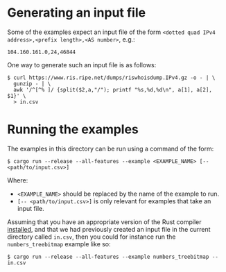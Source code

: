 # Generating an input file

Some of the examples expect an input file of the form `<dotted quad IPv4 address>,<prefix length>,<AS number>`, e.g.:

```
104.160.161.0,24,46844
```

One way to generate such an input file is as follows:

```
$ curl https://www.ris.ripe.net/dumps/riswhoisdump.IPv4.gz -o - | \
  gunzip - | \
  awk '/^[^% ]/ {split($2,a,"/"); printf "%s,%d,%d\n", a[1], a[2], $1}' \
  > in.csv
```

# Running the examples

The examples in this directory can be run using a command of the form:

```
$ cargo run --release --all-features --example <EXAMPLE_NAME> [-- <path/to/input.csv>]
```

Where:
  - `<EXAMPLE_NAME>` should be replaced by the name of the example to run.
  - `[-- <path/to/input.csv>]` is only relevant for examples that take an input file.

Assuming that you have an appropriate version of the Rust compiler [installed](https://rustup.rs/), and that we had previously created an input file in the current directory called `in.csv`, then you could for instance run the `numbers_treebitmap` example like so:

```
$ cargo run --release --all-features --example numbers_treebitmap -- in.csv
```